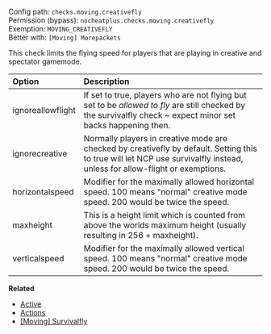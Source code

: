 Config path: `checks.moving.creativefly`  
Permission (bypass): `nocheatplus.checks.moving.creativefly`  
Exemption: `MOVING_CREATIVEFLY`  
Better with: `[Moving] Morepackets`  

This check limits the flying speed for players that are playing in creative and spectator gamemode.

| Option              | Description |
| :------------------ | :---------- |
| ignoreallowflight   | If set to true, players who are not flying but set to be _allowed to fly_ are still checked by the survivalfly check ~ expect minor set backs happening then. |
| ignorecreative      | Normally players in creative mode are checked by creativefly by default. Setting this to true will let NCP use survivalfly instead, unless for allow-flight or exemptions. |
| horizontalspeed     | Modifier for the maximally allowed horizontal speed. 100 means "normal" creative mode speed. 200 would be twice the speed. |
| maxheight           | This is a height limit which is counted from above the worlds maximum height (usually resulting in 256 + maxheight). |
| verticalspeed       | Modifier for the maximally allowed vertical speed. 100 means "normal" creative mode speed. 200 would be twice the speed. |

**Related**  
* [Active](General#Active)
* [Actions](General#Actions)
* [[Moving] Survivalfly](%5BMoving%5D-Survivalfly)